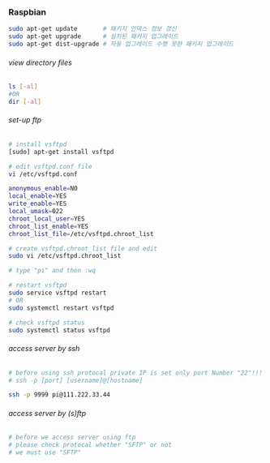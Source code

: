 ### Raspbian
```sh
sudo apt-get update       # 패키지 인덱스 정보 갱신
sudo apt-get upgrade      # 설치된 패키지 업그레이드
sudo apt-get dist-upgrade # 자동 업그레이드 수행 못한 패키지 업그레이드
```
  
###### view directory files
```sh
ls [-al]
#OR
dir [-al]
```
  
###### set-up ftp
```sh
# install vsftpd
[sudo] apt-get install vsftpd

# edit vsftpd.conf file
vi /etc/vsftpd.conf

anonymous_enable=NO
local_enable=YES
write_enable=YES
local_umask=022
chroot_local_user=YES
chroot_list_enable=YES
chroot_list_file=/etc/vsftpd.chroot_list

# create vsftpd.chroot_list file and edit
sudo vi /etc/vsftpd.chroot_list

# type "pi" and then :wq

# restart vsftpd
sudo service vsftpd restart
# OR
sudo systemctl restart vsftpd

# check vsftpd status
sudo systemctl status vsftpd
```
  
###### access server by ssh
```sh
# before using ssh protocal private IP is set only port Number "22"!!!
# ssh -p [port] [username]@[hostname]

ssh -p 9999 pi@111.222.33.44
```

###### access server by (s)ftp
```sh
# before we access server using ftp
# please check protocal whether "SFTP" or not
# we must use "SFTP"
